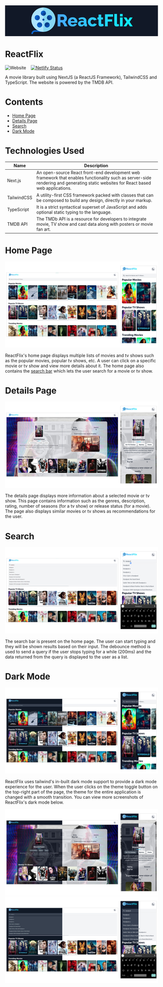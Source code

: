 ![Reactflix](docs/images/github-banner.png)

# ReactFlix
![Website](https://img.shields.io/website?logo=React&style=for-the-badge&url=https%3A%2F%2Fmovies.sanketnaik.dev) &nbsp;&nbsp; [![Netlify Status](https://api.netlify.com/api/v1/badges/4e5ec427-f4d1-4227-a4fe-420a8deb56fe/deploy-status)](https://app.netlify.com/sites/movies-sanketnaikdev/deploys)

A movie library built using NextJS (a ReactJS Framework), TailwindCSS and TypeScript. The website is powered by the TMDB API. 

# Contents

- [Home Page](#home-page)
- [Details Page](#details-page)
- [Search](#search)
- [Dark Mode](#dark-mode)


# Technologies Used

| Name        | Description |
| ----------- | ---------------- |
| Next.js     | An open-source React front-end development web framework that enables functionality such as server-side rendering and generating static websites for React based web applications. |
| TailwindCSS | A utility-first CSS framework packed with classes that can be composed to build any design, directly in your markup. |
| TypeScript  | It is a strict syntactical superset of JavaScript and adds optional static typing to the language. |
| TMDB API    | The TMDb API is a resource for developers to integrate movie, TV show and cast data along with posters or movie fan art.|


# Home Page
![Home Page](docs/images/home-page.png)

ReactFlix's home page displays multiple lists of movies and tv shows such as the popular movies, popular tv shows, etc. A user can click on a specific movie or tv show and view more details about it. The home page also contains the [search bar](#search) which lets the user search for a movie or tv show.  

# Details Page
![Details Page](docs/images/details-page-light.png)

The details page displays more information about a selected movie or tv show. This page contains information such as the genres, description, rating, number of seasons (for a tv show) or release status (for a movie). The page also displays similar movies or tv shows as recommendations for the user.

# Search
![Search](docs/images/search-light.png)

The search bar is present on the home page. The user can start typing and they will be shown results based on their input. The debounce method is used to send a query if the user stops typing for a while (200ms) and the data returned from the query is displayed to the user as a list.

# Dark Mode
![Home Page Dark Mode](docs/images/dark-mode-home.png)

ReactFlix uses tailwind's in-built dark mode support to provide a dark mode experience for the user. When the user clicks on the theme toggle button on the top-right part of the page, the theme for the entire application is changed with a smooth transition. You can view more screenshots of ReactFlix's dark mode below.

![Details Page Dark Mode](docs/images/details-page-dark.png)
![Search Dark](docs/images/search-dark.png)